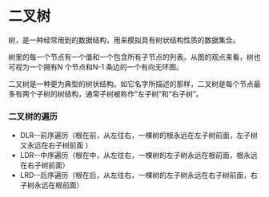 # 二叉树



树，是一种经常用到的数据结构，用来模拟具有树状结构性质的数据集合。

树里的每一个节点有一个值和一个包含所有子节点的列表。从图的观点来看，树也可视为一个拥有N 个节点和N-1 条边的一个有向无环图。

二叉树是一种更为典型的树状结构。如它名字所描述的那样，二叉树是每个节点最多有两个子树的树结构，通常子树被称作“左子树”和“右子树”。



### 二叉树的遍历

- DLR--前序遍历（根在前，从左往右，一棵树的根永远在左子树前面，左子树又永远在右子树前面 ）
- LDR--中序遍历（根在中，从左往右，一棵树的左子树永远在根前面，根永远在右子树前面）
- LRD--后序遍历（根在后，从左往右，一棵树的左子树永远在右子树前面，右子树永远在根前面）